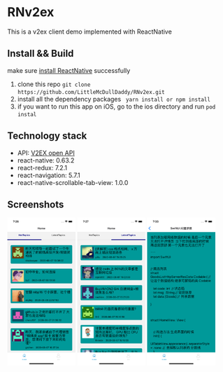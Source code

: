 # RNv2ex
This  is  a v2ex client demo implemented with ReactNative

## Install && Build

make sure [install ReactNative](https://reactnative.dev/docs/environment-setup) successfully 

1. clone this repo ` git clone https://github.com/LittleMcDullDaddy/RNv2ex.git `
2. install all the dependency packages ` yarn install or npm install`
3. if you want to run this app on iOS, go to the ios directory and run `pod instal `

## Technology stack

* API: [V2EX open API](https://www.v2ex.com/p/7v9TEc53)
* react-native: 0.63.2
* react-redux: 7.2.1
* react-navigation: 5.7.1
* react-native-scrollable-tab-view: 1.0.0

## Screenshots

<img src="https://github.com/LittleMcDullDaddy/RNv2ex/raw/master/screenshots/hotTopics.png" alt="hotTopics" style="zoom:33%;" />

<img src="https://github.com/LittleMcDullDaddy/RNv2ex/raw/master/screenshots/latestTopics.png" alt="latestTopics" style="zoom:33%;" />

<img src="https://github.com/LittleMcDullDaddy/RNv2ex/raw/master/screenshots/detail.png" alt="detail" style="zoom:33%;" />